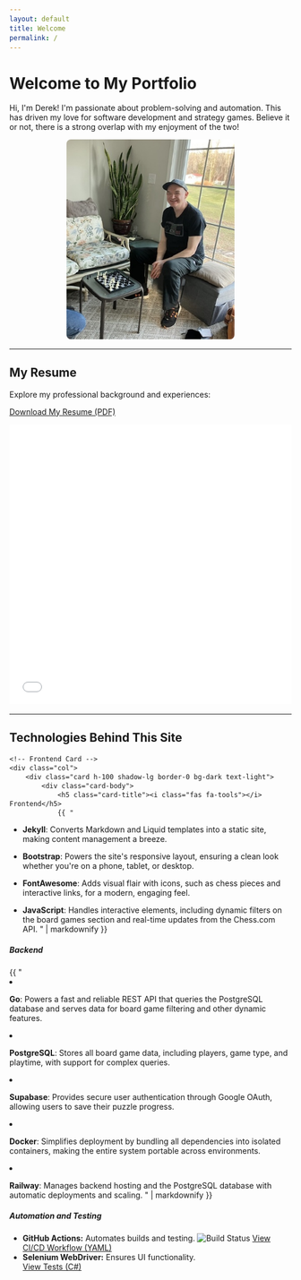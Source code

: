 ```yaml
---
layout: default
title: Welcome
permalink: /
---
```


# <i class="fas fa-user-tie"></i> Welcome to My Portfolio

Hi, I'm Derek! I'm passionate about problem-solving and automation. This has driven my love for software development and strategy games. Believe it or not, there is a strong overlap with my enjoyment of the two!

<p style="text-align: center;">
    <img src="/assets/images/prof_chess.jpg" alt="Picture of me playing chess" style="max-width: 300px; border-radius: 8px;">
</p>

---

## <i class="fas fa-file-alt"></i> My Resume
Explore my professional background and experiences:
<p>
    <a href="/assets/pdf/DM_Resume_2024.pdf" download>
        <i class="fas fa-file-download"></i> Download My Resume (PDF)
    </a>
</p>


<iframe src="/assets/pdf/DM_Resume_2024.pdf" width="100%" height="500px" style="border: none;"></iframe>

---

## <i class="fas fa-laptop-code"></i> Technologies Behind This Site

<div class="row row-cols-1 row-cols-md-2 g-4">

    <!-- Frontend Card -->
    <div class="col">
        <div class="card h-100 shadow-lg border-0 bg-dark text-light">
            <div class="card-body">
                <h5 class="card-title"><i class="fas fa-tools"></i> Frontend</h5>
                {{ "
- **Jekyll**: Converts Markdown and Liquid templates into a static site, making content management a breeze.
- **Bootstrap**: Powers the site's responsive layout, ensuring a clean look whether you're on a phone, tablet, or desktop.
- **FontAwesome**: Adds visual flair with icons, such as chess pieces and interactive links, for a modern, engaging feel.
- **JavaScript**: Handles interactive elements, including dynamic filters on the board games section and real-time updates from the Chess.com API.
" | markdownify }}
            </div>
        </div>
    </div>

    <!-- Backend Card -->
    <div class="col">
        <div class="card h-100 shadow-lg border-0 bg-dark text-light">
            <div class="card-body">
                <h5 class="card-title"><i class="fas fa-server"></i> Backend</h5>
                {{ "
- **Go**: Powers a fast and reliable REST API that queries the PostgreSQL database and serves data for board game filtering and other dynamic features.
- **PostgreSQL**: Stores all board game data, including players, game type, and playtime, with support for complex queries.
- **Supabase**: Provides secure user authentication through Google OAuth, allowing users to save their puzzle progress.
- **Docker**: Simplifies deployment by bundling all dependencies into isolated containers, making the entire system portable across environments.
- **Railway**: Manages backend hosting and the PostgreSQL database with automatic deployments and scaling.
" | markdownify }}
            </div>
        </div>
    </div>
    <!-- Automation and Testing Card -->
    <div class="col">
        <div class="card h-100 shadow-lg border-0 bg-dark text-light">
            <div class="card-body">
                <h5 class="card-title"><i class="fab fa-github"></i> Automation and Testing</h5>
                <ul>
                    <li>
                        <strong>GitHub Actions:</strong> Automates builds and testing.
                        <img src="https://github.com/drmDev/drmDev.github.io/actions/workflows/ci-cd.yml/badge.svg" alt="Build Status" style="max-width: 100%;">
                        <a href="https://github.com/drmDev/drmDev.github.io/blob/main/.github/workflows/ci-cd.yml" target="_blank" rel="noopener noreferrer">
                            View CI/CD Workflow (YAML)
                        </a>
                    </li>
                    <li>
                        <strong>Selenium WebDriver:</strong> Ensures UI functionality.
                        <br>
                        <a href="https://github.com/drmDev/drmDev.github.io/tree/main/SeleniumTests" target="_blank" rel="noopener noreferrer">
                            View Tests (C#)
                        </a>
                    </li>
                </ul>
            </div>
        </div>
    </div>
</div>

